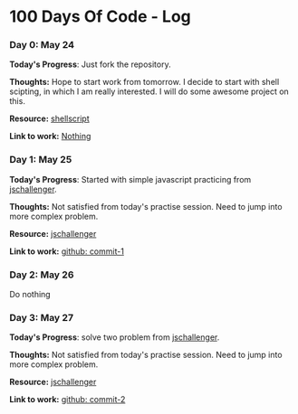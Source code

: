 # 100 Days Of Code - Log

### Day 0: May 24

**Today's Progress**: Just fork the repository.

**Thoughts:** Hope to start work from tomorrow. I decide to start with shell scipting, in which I am really interested. I will do some awesome project on this.

**Resource:** [shellscript](https://www.shellscript.sh/)

**Link to work:** [Nothing]()

### Day 1: May 25

**Today's Progress**: Started with simple javascript practicing from [jschallenger](https://www.jschallenger.com/).

**Thoughts:** Not satisfied from today's practise session. Need to jump into more complex problem.

**Resource:** [jschallenger](https://www.jschallenger.com/)

**Link to work:** [github: commit-1 ](https://github.com/Arif-Shahriar028/codes-100d/commit/e7bc2a62a87e2e879ae18c4631a48852cb7ec860)

### Day 2: May 26

Do nothing

### Day 3: May 27

**Today's Progress**: solve two problem from [jschallenger](https://www.jschallenger.com/).

**Thoughts:** Not satisfied from today's practise session. Need to jump into more complex problem.

**Resource:** [jschallenger](https://www.jschallenger.com/)

**Link to work:** [github: commit-2 ](https://github.com/Arif-Shahriar028/codes-100d/commit/e7e192e6bd868d92b624e88ce1eac17d3f73bc12)
